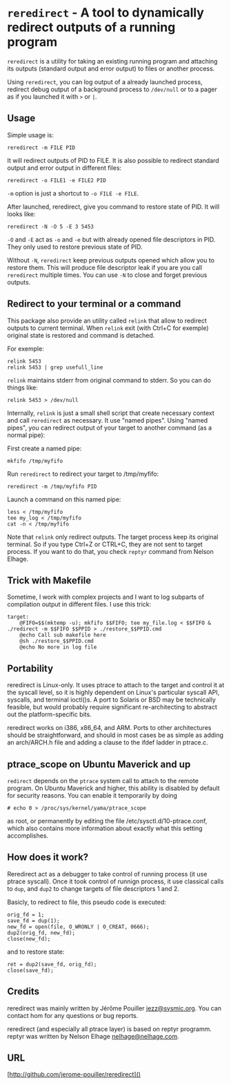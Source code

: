 `reredirect` - A tool to dynamically redirect outputs of a running program
========================================================================

`reredirect` is a utility for taking an existing running program and
attaching its outputs (standard output and error output) to files or
another process.

Using `reredirect`, you can log output of a already launched process, redirect
debug output of a background process to `/dev/null` or to a pager as if you
launched it with `>` or `|`.

Usage
-----

Simple usage is:

    reredirect -m FILE PID

It will redirect outputs of PID to FILE. It is also possible to redirect standard
output and error output in different files:

    reredirect -o FILE1 -e FILE2 PID

`-m` option is just a shortcut to `-o FILE -e FILE`.

After launched, reredirect, give you command to restore state of PID.
It will looks like:

    reredirect -N -O 5 -E 3 5453

`-O` and `-E` act as `-o` and `-e` but with already opened file descriptors in
PID. They only used to restore previous state of PID.

Without `-N`, `reredirect` keep previous outputs opened which allow you to
restore them. This will produce file descriptor leak if you are you call
`reredirect` multiple times. You can use `-N` to close and forget previous
outputs.

Redirect to your terminal or a command
--------------------------------------

This package also provide an utility called `relink` that allow to redirect
outputs to current terminal. When `relink` exit (with Ctrl+C for exemple)
original state is restored and command is detached.

For exemple:

    relink 5453
    relink 5453 | grep usefull_line

`relink` maintains stderr from original command to stderr. So you can do things
like:

    relink 5453 > /dev/null

Internally, `relink` is just a small shell script that create necessary context
and call `reredirect` as necessary. It use "named pipes". Using "named pipes",
you can redirect output of your target to another command (as a normal pipe):

First create a named pipe:

    mkfifo /tmp/myfifo

Run `reredirect` to redirect your target to /tmp/myfifo:

    reredirect -m /tmp/myfifo PID

Launch a command on this named pipe:

    less < /tmp/myfifo
    tee my_log < /tmp/myfifo
    cat -n < /tmp/myfifo

Note that `relink` only redirect outputs. The target process keep its original
terminal. So if you type Ctrl+Z or CTRL+C, they are not sent to target process.
If you want to do that, you check `reptyr` command from Nelson Elhage.

Trick with Makefile
---------------------

Sometime, I work with complex projects and I want to log subparts of compilation
output in different files. I use this trick:

    target:
    	@FIFO=$$(mktemp -u); mkfifo $$FIFO; tee my_file.log < $$FIFO & ./redirect -m $$FIFO $$PPID > ./restore_$$PPID.cmd
    	@echo Call sub makefile here
    	@sh ./restore_$$PPID.cmd
    	@echo No more in log file

Portability
-----------

reredirect is Linux-only. It uses ptrace to attach to the target and control it at
the syscall level, so it is highly dependent on Linux's particular syscall API,
syscalls, and terminal ioctl()s. A port to Solaris or BSD may be technically
feasible, but would probably require significant re-architecting to abstract out
the platform-specific bits.

reredirect works on i386, x86_64, and ARM. Ports to other architectures should be
straightforward, and should in most cases be as simple as adding an arch/ARCH.h
file and adding a clause to the ifdef ladder in ptrace.c.

ptrace_scope on Ubuntu Maverick and up
--------------------------------------

`redirect` depends on the `ptrace` system call to attach to the remote program. On
Ubuntu Maverick and higher, this ability is disabled by default for security
reasons. You can enable it temporarily by doing

    # echo 0 > /proc/sys/kernel/yama/ptrace_scope

as root, or permanently by editing the file /etc/sysctl.d/10-ptrace.conf, which
also contains more information about exactly what this setting accomplishes.

How does it work?
-----------------

Reredirect act as a debugger to take control of running process (it use ptrace 
syscall). Once it took control of runnign process, it use classical calls to 
`dup`, and `dup2` to change targets of file descriptors 1 and 2.

Basicly, to redirect to file, this pseudo code is executed:

    orig_fd = 1;
    save_fd = dup(1);
    new_fd = open(file, O_WRONLY | O_CREAT, 0666);
    dup2(orig_fd, new_fd);
    close(new_fd);

and to restore state:

    ret = dup2(save_fd, orig_fd);
    close(save_fd);


Credits
-------

reredirect was mainly written by Jérôme Pouiller <jezz@sysmic.org>. You can
contact hom for any questions or bug reports.

reredirect (and especially all ptrace layer) is based on reptyr programm. reptyr 
was written by Nelson Elhage <nelhage@nelhage.com>.

URL
---
[http://github.com/jerome-pouiller/reredirect]()
